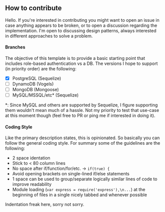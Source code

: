 ## How to contribute

Hello. If you're interested in contributing you might want to open an issue in case anything appears to be broken, or to open a discussion regarding the implementation. I'm open to discussing design patterns, always interested in different approaches to solve a problem.

#### Branches

The objective of this template is to provide a basic starting point that includes role-based authentication vs a DB. The versions I hope to support (in priority order) are the following:

- [x] PostgreSQL (Sequelize)
- [ ] DynamoDB (Vogels)
- [ ] MongoDB (Mongoose)
- [ ] MySQL/MSSQL/etc* (Sequelize)

\*: Since MySQL and others are supported by Sequelize, I figure supporting them wouldn't mean much of a hassle. Not my priority to test that use-case at this moment though (feel free to PR or ping me if interested in doing it).

#### Coding Style

Like the primary description states, this is opinionated. So basically you can follow the general coding style. For summary some of the guidelines are the following:

* 2 space identation
* Stick to < 80 column lines
* No space after if/function/for/etc. -> `if(true) {`
* Avoid opening brackets on single-lined if/else statements
* 1 space can be used to group/separate logically similar lines of code to improve readability
* Module loading (`var express = require('express'),\n...`) at the beginning of files in a single nicely tabbed and whenever possible

Indentation freak here, sorry not sorry.
